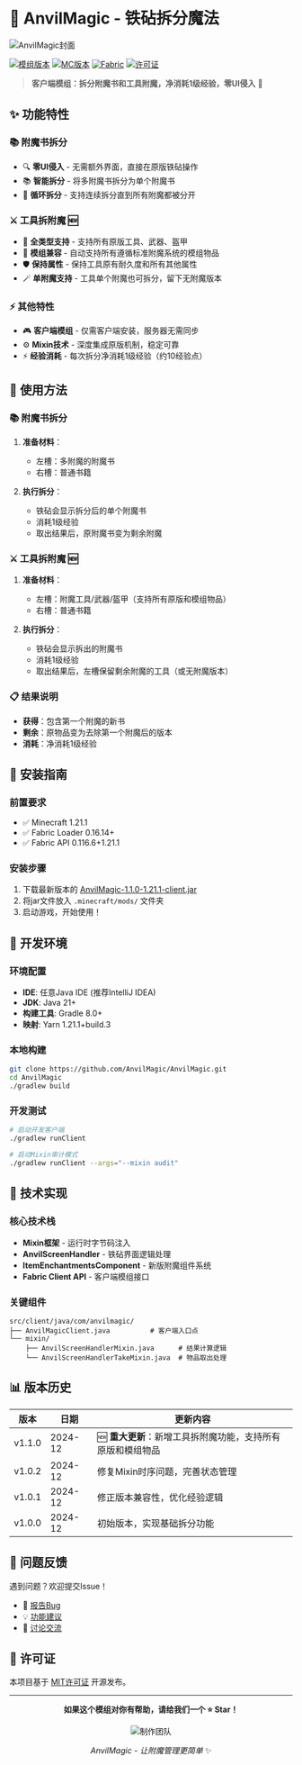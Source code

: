 # 🔨 AnvilMagic - 铁砧拆分魔法

![AnvilMagic封面](https://image.pollinations.ai/prompt/minecraft%20anvil%20with%20magical%20glowing%20enchanted%20books%20floating%20around%20it%20pixelart%20style%20vibrant%20purple%20and%20golden%20effects?width=800&height=400&nologo=true)

[![模组版本](https://img.shields.io/badge/版本-v1.1.0-brightgreen)](https://github.com/AnvilMagic/AnvilMagic/releases)
[![MC版本](https://img.shields.io/badge/MC-1.21.1-blue)](https://minecraft.net/)
[![Fabric](https://img.shields.io/badge/Fabric-✓-yellow)](https://fabricmc.net/)
[![许可证](https://img.shields.io/badge/许可证-MIT-green)](./LICENSE)

> **客户端模组：拆分附魔书和工具附魔，净消耗1级经验，零UI侵入** 🎯

## ✨ 功能特性

### 📚 附魔书拆分
- 🔍 **零UI侵入** - 无需额外界面，直接在原版铁砧操作
- 📚 **智能拆分** - 将多附魔书拆分为单个附魔书
- 🔁 **循环拆分** - 支持连续拆分直到所有附魔都被分开

### ⚔️ 工具拆附魔 🆕
- 🔧 **全类型支持** - 支持所有原版工具、武器、盔甲
- 🔌 **模组兼容** - 自动支持所有遵循标准附魔系统的模组物品
- 🛡️ **保持属性** - 保持工具原有耐久度和所有其他属性
- 🪄 **单附魔支持** - 工具单个附魔也可拆分，留下无附魔版本

### ⚡ 其他特性
- 🎮 **客户端模组** - 仅需客户端安装，服务器无需同步
- ⚙️ **Mixin技术** - 深度集成原版机制，稳定可靠
- ⚡ **经验消耗** - 每次拆分净消耗1级经验（约10经验点）

## 🎯 使用方法

### 📚 附魔书拆分
1. **准备材料**：
   - 左槽：多附魔的附魔书
   - 右槽：普通书籍

2. **执行拆分**：
   - 铁砧会显示拆分后的单个附魔书
   - 消耗1级经验
   - 取出结果后，原附魔书变为剩余附魔

### ⚔️ 工具拆附魔 🆕
1. **准备材料**：
   - 左槽：附魔工具/武器/盔甲（支持所有原版和模组物品）
   - 右槽：普通书籍

2. **执行拆分**：
   - 铁砧会显示拆出的附魔书
   - 消耗1级经验
   - 取出结果后，左槽保留剩余附魔的工具（或无附魔版本）

### 📋 结果说明
- **获得**：包含第一个附魔的新书
- **剩余**：原物品变为去除第一个附魔后的版本
- **消耗**：净消耗1级经验

## 🚀 安装指南

### 前置要求
- ✅ Minecraft 1.21.1
- ✅ Fabric Loader 0.16.14+
- ✅ Fabric API 0.116.6+1.21.1

### 安装步骤
1. 下载最新版本的 [AnvilMagic-1.1.0-1.21.1-client.jar](https://github.com/AnvilMagic/AnvilMagic/releases)
2. 将jar文件放入 `.minecraft/mods/` 文件夹
3. 启动游戏，开始使用！

## 🔧 开发环境

### 环境配置
- **IDE**: 任意Java IDE (推荐IntelliJ IDEA)
- **JDK**: Java 21+
- **构建工具**: Gradle 8.0+
- **映射**: Yarn 1.21.1+build.3

### 本地构建
```bash
git clone https://github.com/AnvilMagic/AnvilMagic.git
cd AnvilMagic
./gradlew build
```

### 开发测试
```bash
# 启动开发客户端
./gradlew runClient

# 启动Mixin审计模式
./gradlew runClient --args="--mixin audit"
```

## 🎨 技术实现

### 核心技术栈
- **Mixin框架** - 运行时字节码注入
- **AnvilScreenHandler** - 铁砧界面逻辑处理
- **ItemEnchantmentsComponent** - 新版附魔组件系统
- **Fabric Client API** - 客户端模组接口

### 关键组件
```
src/client/java/com/anvilmagic/
├── AnvilMagicClient.java          # 客户端入口点
└── mixin/
    ├── AnvilScreenHandlerMixin.java      # 结果计算逻辑
    └── AnvilScreenHandlerTakeMixin.java  # 物品取出处理
```

## 📊 版本历史

| 版本 | 日期 | 更新内容 |
|------|------|----------|
| v1.1.0 | 2024-12 | 🆕 **重大更新**：新增工具拆附魔功能，支持所有原版和模组物品 |
| v1.0.2 | 2024-12 | 修复Mixin时序问题，完善状态管理 |
| v1.0.1 | 2024-12 | 修正版本兼容性，优化经验逻辑 |
| v1.0.0 | 2024-12 | 初始版本，实现基础拆分功能 |

## 🐛 问题反馈

遇到问题？欢迎提交Issue！

- 🐞 [报告Bug](https://github.com/AnvilMagic/AnvilMagic/issues/new?template=bug_report.md)
- 💡 [功能建议](https://github.com/AnvilMagic/AnvilMagic/issues/new?template=feature_request.md)
- 💬 [讨论交流](https://github.com/AnvilMagic/AnvilMagic/discussions)

## 📄 许可证

本项目基于 [MIT许可证](./LICENSE) 开源发布。

---

<div align="center">

**如果这个模组对你有帮助，请给我们一个 ⭐ Star！**

![制作团队](https://image.pollinations.ai/prompt/minecraft%20modding%20team%20coding%20scene%20with%20enchanted%20books%20and%20magical%20coding%20effects%20pixelart?width=600&height=200&nologo=true)

*AnvilMagic - 让附魔管理更简单* ✨

</div>
